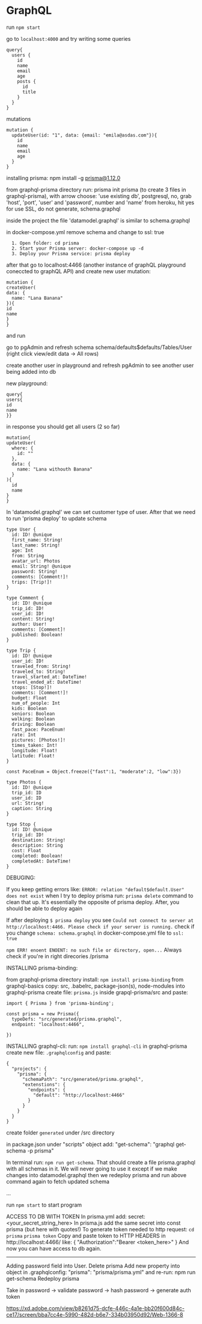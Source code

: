 # GraphQL

run `npm start`

go to `localhost:4000` and try writing some queries

```
query{
  users {
    id
    name
    email
    age
    posts {
      id
      title
    }
  }
}
```

mutations

```
mutation {
  updateUser(id: "1", data: {email: "emila@asdas.com"}){
    id
    name
    email
    age
  }
}
```

installing prisma: npm install -g prisma@1.12.0

from graphql-prisma directory run: prisma init prisma (to create 3 files in graphql-prisma), with arrow choose: 'use existing db', postgresql, no, grab 'host', 'port', 'user' and 'password', number and 'name' from heroku, hit yes for use SSL, do not generate, schema.graphql

inside the project the file 'datamodel.graphql' is similar to schema.graphql

in docker-compose.yml remove schema and change to ssl: true

```
  1. Open folder: cd prisma
  2. Start your Prisma server: docker-compose up -d
  3. Deploy your Prisma service: prisma deploy
```

after that go to localhost:4466 (another instance of graphQL playground coneccted to graphQL API) and create new user mutation: 

```
mutation {
createUser(
data: {
  name: "Lana Banana"
}){
id
name
}
}
```
and run

go to pgAdmin and refresh schema
schema/defaults$defaults/Tables/User (right click view/edit data -> All rows)

create another user in playground and refresh pgAdmin to see another user being added into db

new playground:
```
query{
users{
id
name
}}
```
in response you should get all users (2 so far)

```
mutation{
updateUser(
  where: {
    id: ""
  },
  data: {
    name: "Lana withouth Banana"
  } 
){
  id
  name
}
}
```

In 'datamodel.graphql' we can set customer type of user. After that we need to run 'prisma deploy' to update schema



```
type User {
  id: ID! @unique
  first_name: String!
  last_name: String!
  age: Int
  from: String
  avatar_url: Photos
  email: String! @unique
  password: String!
  comments: [Comment!]!
  trips: [Trip!]!
}

type Comment {
  id: ID! @unique
  trip_id: ID!
  user_id: ID!
  content: String!
  author: User!
  comments: [Comment]!
  published: Boolean!
}

type Trip {
  id: ID! @unique
  user_id: ID!
  traveled_from: String!
  traveled_to: String!
  travel_started_at: DateTime!
  travel_ended_at: DateTime!
  stops: [Stop!]!
  comments: [Comment!]!
  budget: Float
  num_of_people: Int
  kids: Boolean
  seniors: Boolean
  walking: Boolean
  driving: Boolean
  fast_pace: PaceEnum!
  rate: Int
  pictures: [Photos!]!
  times_taken: Int!
  longitude: Float!
  latitude: Float!
}

const PaceEnum = Object.freeze({"fast":1, "moderate":2, "low":3})

type Photos {
  id: ID! @unique
  trip_id: ID
  user_id: ID
  url: String!
  caption: String
}

type Stop {
  id: ID! @unique
  trip_id: ID!
  destination: String!
  description: String
  cost: Float
  completed: Boolean!
  completedAt: DateTime!
}
```

DEBUGING:

If you keep getting errors like: `ERROR: relation "default$default.User" does not exist` when I try to deploy prisma run:
`prisma delete` command to clean that up. It's essentially the opposite of prisma deploy. After, you should be able to deploy again


If after deploying `$ prisma deploy` you see   `Could not connect to server at http://localhost:4466. Please check if your server is running.` check if you change `schema: schema.graphql` in docker-compose.yml file to  `ssl: true`
 
`npm ERR! enoent ENOENT: no such file or directory, open...`
Always check if you're in right direcories /prisma

INSTALLING prisma-binding:

from graphql-prisma directory install: `npm install prisma-binding`
from graphql-basics copy: src, .babelrc, package-json(s), node-modules into graphql-prisma
create file: `prisma.js` inside grapql-prisma/src and paste:
```
import { Prisma } from 'prisma-binding';

const prisma = new Prisma({
  typeDefs: "src/generated/prisma.graphql",
  endpoint: "localhost:4466",

})
```

INSTALLING graphql-cli:
run: `npm install graphql-cli`
in graphql-prisma create new file: `.graphqlconfig` and paste:
```
{
  "projects": {
    "prisma": {
      "schemaPath": "src/generated/prisma.graphql",
      "extenstions": {
        "endpoints": {
          "default": "http://localhost:4466"
        }
      }
    }
  }
}
```
create folder `generated` under /src directory


in package.json under "scripts" object add: "get-schema": "graphql get-schema -p prisma"

In terminal run: `npm run get-schema`. That should create a file prisma.graphql with all schemas in it. We will never going to use it except if we make changes into datamodel.graphql then we redeploy prisma and run above command again to fetch updated schema

...

run `npm start` to start program

ACCESS TO DB WITH TOKEN
In  prisma.yml add: secret: <your_secret_string_here>
In prisma.js add the same secret into const prisma (but here with quotes!)
To generate token needed to http request:
`cd prisma`
`prisma token`
Copy and paste token to HTTP HEADERS in http://localhost:4466/ like:
{
  "Authorization":"Bearer <token_here>"
}
And now you can have access to db again.

-----
Adding password field into User. 
Delete prisma
Add new property into object in .graphqlconfig: "prisma": "prisma/prisma.yml" and re-run: npm run get-schema
Redeploy prisma

Take in password -> validate password -> hash password -> generate auth token

https://xd.adobe.com/view/b8261d75-dcfe-446c-4a1e-bb20f600d84c-ce17/screen/bba7cc4e-5990-482d-b6e7-334b03950d92/Web-1366-8

